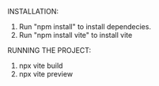 INSTALLATION:
1. Run "npm install" to install dependecies.
2. Run "npm install vite" to install vite

RUNNING THE PROJECT:
1. npx vite build
2. npx vite preview